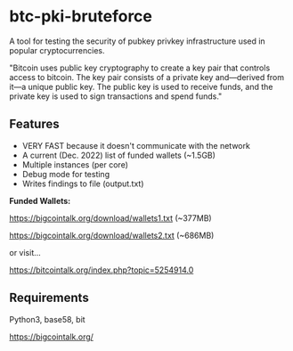 # btc-pki-bruteforce

A tool for testing the security of pubkey privkey infrastructure used in popular cryptocurrencies.

"Bitcoin uses public key cryptography to create a key pair that controls access to bitcoin. The key pair consists of a private key and—derived from it—a unique public key. The public key is used to receive funds, and the private key is used to sign transactions and spend funds."

## Features
 - VERY FAST because it doesn't communicate with the network
 - A current (Dec. 2022) list of funded wallets (~1.5GB)
 - Multiple instances (per core)
 - Debug mode for testing
 - Writes findings to file (output.txt)

**Funded Wallets:**

https://bigcointalk.org/download/wallets1.txt (~377MB)

https://bigcointalk.org/download/wallets2.txt (~686MB)

or visit...

https://bitcointalk.org/index.php?topic=5254914.0

## Requirements
Python3, base58, bit

https://bigcointalk.org/
